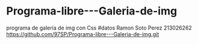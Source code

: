 # Programa-libre---Galeria-de-img
programa de galeria de img con Css
#datos
Ramon Soto Perez
213026262
https://github.com/97SP/Programa-libre---Galeria-de-img.git
